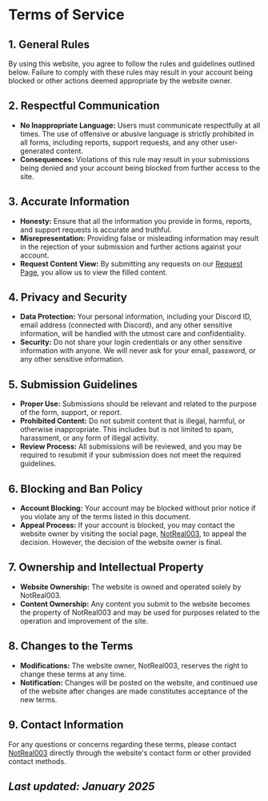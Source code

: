 # Terms of Service

## 1. General Rules

By using this website, you agree to follow the rules and guidelines outlined below. Failure to comply with these rules may result in your account being blocked or other actions deemed appropriate by the website owner.

## 2. Respectful Communication

- **No Inappropriate Language:** Users must communicate respectfully at all times. The use of offensive or abusive language is strictly prohibited in all forms, including reports, support requests, and any other user-generated content.
- **Consequences:** Violations of this rule may result in your submissions being denied and your account being blocked from further access to the site.

## 3. Accurate Information

- **Honesty:** Ensure that all the information you provide in forms, reports, and support requests is accurate and truthful.
- **Misrepresentation:** Providing false or misleading information may result in the rejection of your submission and further actions against your account.
- **Request Content View:** By submitting any requests on our [Request Page](https://request.notreal003.xyz), you allow us to view the filled content.

## 4. Privacy and Security

- **Data Protection:** Your personal information, including your Discord ID, email address (connected with Discord), and any other sensitive information, will be handled with the utmost care and confidentiality.
- **Security:** Do not share your login credentials or any other sensitive information with anyone. We will never ask for your email, password, or any other sensitive information.

## 5. Submission Guidelines

- **Proper Use:** Submissions should be relevant and related to the purpose of the form, support, or report.
- **Prohibited Content:** Do not submit content that is illegal, harmful, or otherwise inappropriate. This includes but is not limited to spam, harassment, or any form of illegal activity.
- **Review Process:** All submissions will be reviewed, and you may be required to resubmit if your submission does not meet the required guidelines.

## 6. Blocking and Ban Policy

- **Account Blocking:** Your account may be blocked without prior notice if you violate any of the terms listed in this document.
- **Appeal Process:** If your account is blocked, you may contact the website owner by visiting the social page, [NotReal003](https://notreal003.xyz), to appeal the decision. However, the decision of the website owner is final.

## 7. Ownership and Intellectual Property

- **Website Ownership:** The website is owned and operated solely by NotReal003.
- **Content Ownership:** Any content you submit to the website becomes the property of NotReal003 and may be used for purposes related to the operation and improvement of the site.

## 8. Changes to the Terms

- **Modifications:** The website owner, NotReal003, reserves the right to change these terms at any time.
- **Notification:** Changes will be posted on the website, and continued use of the website after changes are made constitutes acceptance of the new terms.

## 9. Contact Information

For any questions or concerns regarding these terms, please contact [NotReal003](https://notreal003.xyz) directly through the website's contact form or other provided contact methods.

_Last updated: January 2025_
---
